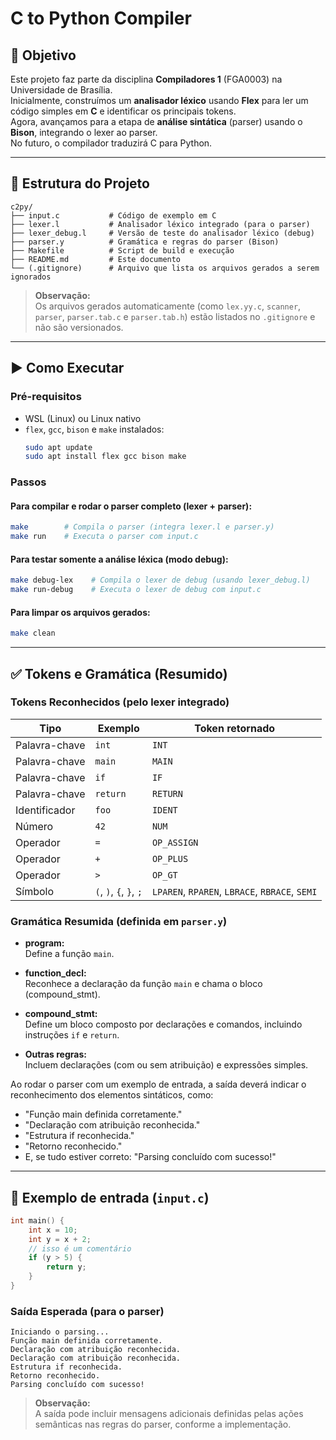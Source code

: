 # C to Python Compiler

## 🎯 Objetivo

Este projeto faz parte da disciplina **Compiladores 1** (FGA0003) na Universidade de Brasília.  
Inicialmente, construímos um **analisador léxico** usando **Flex** para ler um código simples em **C** e identificar os principais tokens.  
Agora, avançamos para a etapa de **análise sintática** (parser) usando o **Bison**, integrando o lexer ao parser.  
No futuro, o compilador traduzirá C para Python.

---

## 📁 Estrutura do Projeto

```
c2py/
├── input.c           # Código de exemplo em C
├── lexer.l           # Analisador léxico integrado (para o parser)
├── lexer_debug.l     # Versão de teste do analisador léxico (debug)
├── parser.y          # Gramática e regras do parser (Bison)
├── Makefile          # Script de build e execução
├── README.md         # Este documento
└── (.gitignore)      # Arquivo que lista os arquivos gerados a serem ignorados
```

> **Observação:**  
> Os arquivos gerados automaticamente (como `lex.yy.c`, `scanner`, `parser`, `parser.tab.c` e `parser.tab.h`) estão listados no `.gitignore` e não são versionados.

---

## ▶️ Como Executar

### Pré-requisitos

- WSL (Linux) ou Linux nativo
- `flex`, `gcc`, `bison` e `make` instalados:
  ```bash
  sudo apt update
  sudo apt install flex gcc bison make
  ```

### Passos

#### Para compilar e rodar o parser completo (lexer + parser):
```bash
make        # Compila o parser (integra lexer.l e parser.y)
make run    # Executa o parser com input.c
```

#### Para testar somente a análise léxica (modo debug):
```bash
make debug-lex    # Compila o lexer de debug (usando lexer_debug.l)
make run-debug    # Executa o lexer de debug com input.c
```

#### Para limpar os arquivos gerados:
```bash
make clean
```

---

## ✅ Tokens e Gramática (Resumido)

### Tokens Reconhecidos (pelo lexer integrado)

| Tipo         | Exemplo       | Token retornado        |
|--------------|---------------|------------------------|
| Palavra-chave| `int`         | `INT`                  |
| Palavra-chave| `main`        | `MAIN`                 |
| Palavra-chave| `if`          | `IF`                   |
| Palavra-chave| `return`      | `RETURN`               |
| Identificador| `foo`         | `IDENT`                |
| Número       | `42`          | `NUM`                  |
| Operador     | `=`           | `OP_ASSIGN`            |
| Operador     | `+`           | `OP_PLUS`              |
| Operador     | `>`           | `OP_GT`                |
| Símbolo      | `(`, `)`, `{`, `}`, `;` | `LPAREN`, `RPAREN`, `LBRACE`, `RBRACE`, `SEMI` |

### Gramática Resumida (definida em `parser.y`)

- **program:**  
  Define a função `main`.

- **function_decl:**  
  Reconhece a declaração da função `main` e chama o bloco (compound_stmt).

- **compound_stmt:**  
  Define um bloco composto por declarações e comandos, incluindo instruções `if` e `return`.

- **Outras regras:**  
  Incluem declarações (com ou sem atribuição) e expressões simples.

Ao rodar o parser com um exemplo de entrada, a saída deverá indicar o reconhecimento dos elementos sintáticos, como:
- "Função main definida corretamente."
- "Declaração com atribuição reconhecida."
- "Estrutura if reconhecida."
- "Retorno reconhecido."
- E, se tudo estiver correto: "Parsing concluído com sucesso!"

---

## 🧪 Exemplo de entrada (`input.c`)

```c
int main() {
    int x = 10;
    int y = x + 2;
    // isso é um comentário
    if (y > 5) {
        return y;
    }
}
```

### Saída Esperada (para o parser)
```
Iniciando o parsing...
Função main definida corretamente.
Declaração com atribuição reconhecida.
Declaração com atribuição reconhecida.
Estrutura if reconhecida.
Retorno reconhecido.
Parsing concluído com sucesso!
```

> **Observação:**  
> A saída pode incluir mensagens adicionais definidas pelas ações semânticas nas regras do parser, conforme a implementação.
